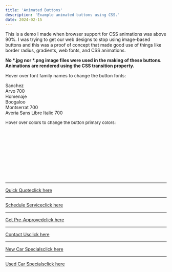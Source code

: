 ```yaml
---
title: 'Animated Buttons'
description: 'Example animated buttons using CSS.'
date: 2024-02-15
---
```


<script setup>
  import { onMounted } from 'vue';
  onMounted(async () => {
    import('./src/main.js');
  });
</script>

This is a demo I made when browser support for CSS animations was above 90%. I was trying to get our web designs to stop using image-based buttons and this was a proof of concept that made good use of things like border radius, gradients, web fonts, and CSS animations.

<p><strong>No *.jpg nor *.png image files were used in the making of these buttons. Animations are rendered using the CSS transition property.</strong></p>
<p>Hover over font family names to change the button fonts:</p>
<div id="sanchez" class="webfont fontchanger">Sanchez</div>
<div id="arvo-700" class="webfont fontchanger">Arvo 700</div>
<div id="homenaje" class="webfont fontchanger">Homenaje</div>
<div id="boogaloo" class="webfont fontchanger">Boogaloo</div>
<div id="montserrat-700" class="webfont fontchanger">Montserrat 700</div>
<div id="averia-sans-libre-italic-700" class="webfont fontchanger">Averia Sans Libre Italic 700</div>
<p style="font-size: 10pt;">Hover over colors to change the button primary colors:</p>
<div id="red" class="colorchanger">&nbsp;</div>
<div id="orange" class="colorchanger">&nbsp;</div>
<div id="yellow" class="colorchanger">&nbsp;</div>
<div id="green" class="colorchanger">&nbsp;</div>
<div id="blue" class="colorchanger">&nbsp;</div>
<div id="indigo" class="colorchanger">&nbsp;</div>
<div id="violet" class="colorchanger">&nbsp;</div>
<br>
<br>
<a class="button webfont sanchez" href="#">
<hr>
<i class="fa fa-bolt"></i> <span>Quick Quote</span><span>click here</span></a> <a class="button webfont arvo-700" href="#">
<hr>
<i class="fa fa-calendar"></i> <span>Schedule Service</span><span>click here</span></a> <a class="button webfont homenaje" href="#">
<hr>
<i class="fa fa-thumbs-o-up"></i> <span>Get Pre-Approved</span><span>click here</span></a> <a class="button webfont boogaloo" href="#">
<hr>
<i class="fa fa-phone"></i> <span>Contact Us</span><span>click here</span></a> <a class="button webfont montserrat-700" href="#">
<hr>
<i class="fa fa-tag"></i> <span>New Car Specials</span><span>click here</span></a> <a class="button webfont averia-sans-libre-italic-700" href="#">
<hr>
<i class="fa fa-road"></i> <span>Used Car Specials</span><span>click here</span></a>
